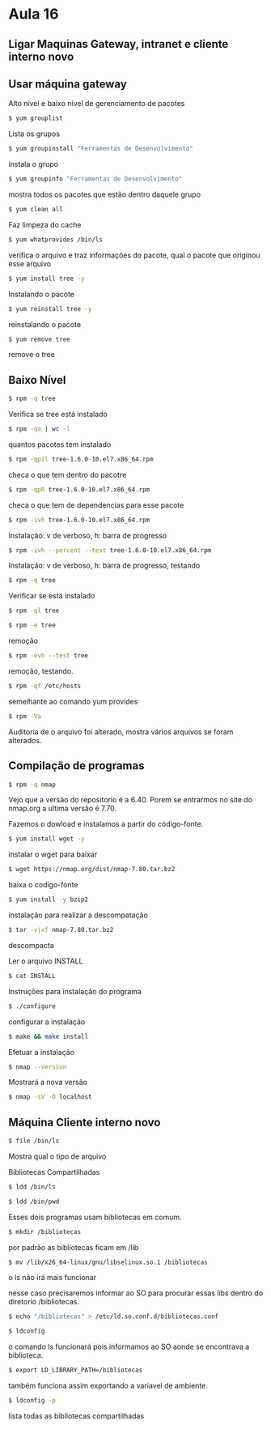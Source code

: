 # Aula 16

## Ligar Maquinas Gateway, intranet e cliente interno novo

## Usar máquina gateway

Alto nível e baixo nível de gerenciamento de pacotes

```bash
$ yum grouplist
```
Lista os grupos 

```bash
$ yum groupinstall "Ferramentas de Desenvolvimento"
```
instala o grupo

```bash
$ yum groupinfo "Ferramentas de Desenvolvimento"
```
mostra todos os pacotes que estão dentro daquele grupo

```bash
$ yum clean all
```
Faz limpeza do cache

```bash
$ yum whatprovides /bin/ls
```
verifica o arquivo e traz informações do pacote, qual o pacote que originou esse arquivo

```bash
$ yum install tree -y
```
Instalando o pacote

```bash
$ yum reinstall tree -y
```
reinstalando o pacote

```bash
$ yum remove tree
```
remove o tree

## Baixo Nível

```bash
$ rpm -q tree
```
Verifica se tree está instalado

```bash
$ rpm -qa | wc -l
```
quantos pacotes tem instalado

```bash
$ rpm -qpil tree-1.6.0-10.el7.x86_64.rpm
```
checa o que tem dentro do pacotre

```bash
$ rpm -qpR tree-1.6.0-10.el7.x86_64.rpm
```
checa o que tem de dependencias para esse pacote

```bash
$ rpm -ivh tree-1.6.0-10.el7.x86_64.rpm
```
Instalação: v de verboso, h: barra de progresso

```bash
$ rpm -ivh --percent --test tree-1.6.0-10.el7.x86_64.rpm
```
Instalação: v de verboso, h: barra de progresso, testando

```bash
$ rpm -q tree
```
Verificar se está instalado

```bash
$ rpm -ql tree
```

```bash
$ rpm -e tree
```
remoção

```bash
$ rpm -evh --test tree
```
remoção, testando.

```bash
$ rpm -qf /etc/hosts
```
semelhante ao comando yum provides

```bash
$ rpm -Va
```
Auditoria de o arquivo foi alterado, mostra vários arquivos se foram alterados.

## Compilação de programas

```bash
$ rpm -q nmap
```

Vejo que a versão do repositorio é a 6.40. Porem se entrarmos no site do nmap.org a ultima versão é 7.70.

Fazemos o dowload e instalamos a partir do código-fonte.

```bash
$ yum install wget -y
```
instalar o wget para baixar

```bash
$ wget https://nmap.org/dist/nmap-7.80.tar.bz2
```
baixa o codigo-fonte

```bash
$ yum install -y bzip2
```
instalação para realizar a descompatação

```bash
$ tar -vjxf nmap-7.80.tar.bz2
```
descompacta

Ler o arquivo INSTALL

```bash
$ cat INSTALL
```
Instruções para instalação do programa

```bash
$ ./configure
```
configurar a instalação

```bash
$ make && make install
```
Efetuar a instalação

```bash
$ nmap --version
```
Mostrará a nova versão

```bash
$ nmap -sV -O localhost
```

## Máquina Cliente interno novo

```bash
$ file /bin/ls
```
Mostra qual o tipo de arquivo

Bibliotecas Compartilhadas

```bash
$ ldd /bin/ls
```

```bash
$ ldd /bin/pwd
```

Esses dois programas usam bibliotecas em comum.

```bash
$ mkdir /bibliotecas
```
por padrão as bibliotecas ficam em /lib

```bash
$ mv /lib/x26_64-linux/gnu/libselinux.so.1 /bibliotecas
```
o ls não irá mais funcionar

nesse caso precisaremos informar ao SO para procurar essas libs dentro do diretorio /bibliotecas.

```bash
$ echo "/bibliotecas" > /etc/ld.so.conf.d/bibliotecas.conf
```

```bash
$ ldconfig
```
o comando ls funcionará pois informamos ao SO aonde se encontrava a biblioteca.

```bash
$ export LD_LIBRARY_PATH=/bibliotecas
```
também funciona assim exportando a variavel de ambiente.

```bash
$ ldconfig -p
```
lista todas as bibliotecas compartilhadas